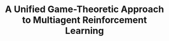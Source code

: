 ---
title: A Unified Game-Theoretic Approach to Multiagent Reinforcement Learning
speaker:
  name: Yingru Li
  affil: Tencent Joint Lab, CUHK-Shenzhen
  url: 
---